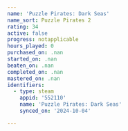 ```yaml
---
name: 'Puzzle Pirates: Dark Seas'
name_sort: Puzzle Pirates 2
rating: 34
active: false
progress: notapplicable
hours_played: 0
purchased_on: .nan
started_on: .nan
beaten_on: .nan
completed_on: .nan
mastered_on: .nan
identifiers:
  - type: steam
    appid: '552110'
    name: 'Puzzle Pirates: Dark Seas'
    synced_on: '2024-10-04'

---
```

